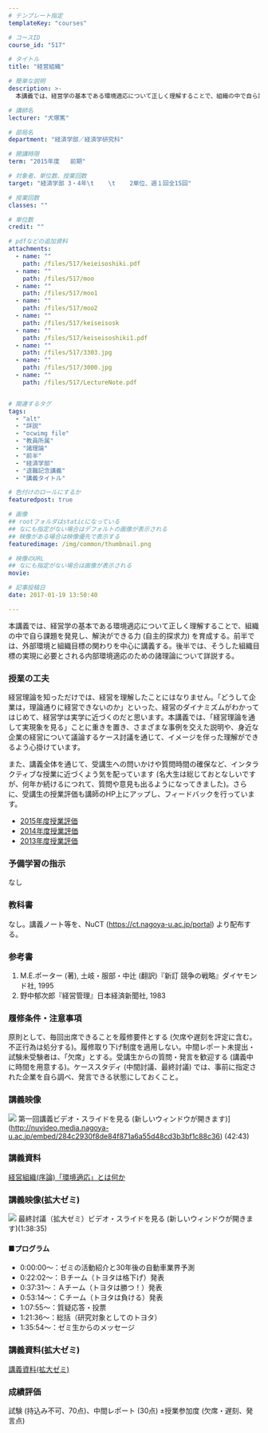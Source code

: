 ```yaml
---
# テンプレート指定
templateKey: "courses"

# コースID
course_id: "517"

# タイトル
title: "経営組織"

# 簡単な説明
description: >-
  本講義では、経営学の基本である環境適応について正しく理解することで、組織の中で自ら課題を発見し、解決ができる力 (自主的探求力) を育成する。前半では、外部環境と組織目標の関わりを中心に講義する。後半...

# 講師名
lecturer: "犬塚篤"

# 部局名
department: "経済学部／経済学研究科"

# 開講時限
term: "2015年度	前期"

# 対象者、単位数、授業回数
target: "経済学部 3・4年\t    \t    2単位、週１回全15回"

# 授業回数
classes: ""

# 単位数
credit: ""

# pdfなどの追加資料
attachments: 
  - name: "" 
    path: /files/517/keieisoshiki.pdf
  - name: "" 
    path: /files/517/moo
  - name: "" 
    path: /files/517/moo1
  - name: "" 
    path: /files/517/moo2
  - name: "" 
    path: /files/517/keiseisosk
  - name: "" 
    path: /files/517/keiseisoshiki1.pdf
  - name: "" 
    path: /files/517/3303.jpg
  - name: "" 
    path: /files/517/3000.jpg
  - name: "" 
    path: /files/517/LectureNote.pdf


# 関連するタグ
tags:
  - "alt"
  - "詳説"
  - "ocwimg file"
  - "教員所属"
  - "諸理論"
  - "前半"
  - "経済学部"
  - "退職記念講義"
  - "講義タイトル"

# 色付けのロールにするか
featuredpost: true

# 画像
## rootフォルダはstaticになっている
## なにも指定がない場合はデフォルトの画像が表示される
## 映像がある場合は映像優先で表示する
featuredimage: /img/common/thumbnail.png

# 映像のURL
## なにも指定がない場合は画像が表示される
movie: 

# 記事投稿日
date: 2017-01-19 13:50:40

---
```

本講義では、経営学の基本である環境適応について正しく理解することで、組織の中で自ら課題を発見し、解決ができる力 (自主的探求力) を育成する。前半では、外部環境と組織目標の関わりを中心に講義する。後半では、そうした組織目標の実現に必要とされる内部環境適応のための諸理論について詳説する。
### 授業の工夫

経営理論を知っただけでは、経営を理解したことにはなりません。「どうして企業は，理論通りに経営できないのか」といった、経営のダイナミズムがわかってはじめて、経営学は実学に近づくのだと思います。本講義では、「経営理論を通して実現象を見る」ことに重きを置き、さまざまな事例を交えた説明や、身近な企業の経営について議論するケース討議を通じて、イメージを伴った理解ができるよう心掛けています。 

また、講義全体を通じて、受講生への問いかけや質問時間の確保など、インタラクティブな授業に近づくよう気を配っています (名大生は総じておとなしいですが、何年か続けるにつれて、質問や意見も出るようになってきました)。さらに、受講生の授業評価も講師のHP上にアップし、フィードバックを行っています。 

  * [2015年度授業評価](http://www.soec.nagoya-u.ac.jp/%7Einu/classes/ungra_organization2015.htm)
  * [2014年度授業評価](http://www.soec.nagoya-u.ac.jp/%7Einu/classes/ungra_organization2014.htm)
  * [2013年度授業評価](http://www.soec.nagoya-u.ac.jp/%7Einu/classes/ungra_organization2013.htm)

### 予備学習の指示

なし

### 教科書

なし。講義ノート等を、NuCT (https://ct.nagoya-u.ac.jp/portal) より配布する。

### 参考書

  1. M.E.ポーター (著), 土岐・服部・中辻 (翻訳)『新訂 競争の戦略』ダイヤモンド社, 1995
  2. 野中郁次郎『経営管理』日本経済新聞社, 1983

### 履修条件・注意事項

原則として、毎回出席できることを履修要件とする (欠席や遅刻を評定に含む。不正行為は処分する)。履修取り下げ制度を適用しない。中間レポート未提出・試験未受験者は、「欠席」とする。受講生からの質問・発言を歓迎する (講義中に時間を用意する)。ケーススタディ (中間討議、最終討議) では、事前に指定された企業を自ら調べ、発言できる状態にしておくこと。

  
### 講義映像  

![](/files/517/3000.jpg) 第一回講義ビデオ・スライドを見る (新しいウィンドウが開きます)](http://nuvideo.media.nagoya-u.ac.jp/embed/284c2930f8de84f871a6a55d48cd3b3bf1c88c36) (42:43)  
### 講義資料  

[経営組織(序論)「環境適応」とは何か](/files/517/keiseisoshiki1.pdf) 
### 講義映像(拡大ゼミ)  

![](/files/517/3303.jpg) 最終討議（拡大ゼミ）ビデオ・スライドを見る (新しいウィンドウが開きます)(1:38:35)  
#### ■プログラム  
  
* 0:00:00～：ゼミの活動紹介と30年後の自動車業界予測  
* 0:22:02～：Ｂチーム（トヨタは格下げ）発表  
* 0:37:31～：Ａチーム（トヨタは勝つ！）発表  
* 0:53:14～：Ｃチーム（トヨタは負ける）発表  
* 1:07:55～：質疑応答・投票  
* 1:21:36～：総括（研究対象としてのトヨタ）  
* 1:35:54～：ゼミ生からのメッセージ  
### 講義資料(拡大ゼミ)  

[講義資料(拡大ゼミ)](/files/517/LectureNote.pdf) 

### 成績評価

試験 (持込み不可、70点)、中間レポート (30点) &plusmn;授業参加度 (欠席・遅刻、発言点)
